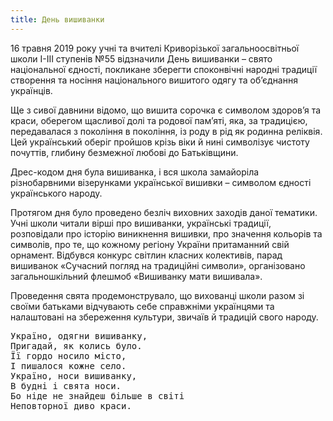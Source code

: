 ```yaml
---
title: День вишиванки
---
```


16 травня 2019 року учні та вчителі Криворізької загальноосвітньої школи І-ІІІ ступенів №55 відзначили День вишиванки – свято національної єдності, покликане зберегти споконвічні народні традиції створення та носіння національного вишитого одягу та об’єднання українців.

Ще з сивої давнини відомо, що вишита сорочка є символом здоров’я та краси, оберегом щасливої долі та родової пам’яті, яка, за традицією, передавалася з покоління в покоління, із роду в рід як родинна реліквія. Цей український оберіг пройшов крізь віки й нині символізує чистоту почуттів, глибину безмежної любові до Батьківщини.

Дрес-кодом дня була вишиванка, і вся школа замайоріла різнобарвними візерунками української вишивки – символом єдності українського народу.

Протягом дня було проведено безліч виховних заходів даної тематики. Учні школи читали вірші про вишиванки, українські традиції, розповідали про історію виникнення вишивки, про значення кольорів та символів, про те, що кожному регіону України притаманний свій орнамент. Відбувся конкурс світлин класних колективів, парад вишиванок «Сучасний погляд на традиційні символи», організовано загальношкільний флешмоб «Вишиванку мати вишивала».

Проведення свята продемонструвало, що вихованці школи разом зі своїми батьками відчувають себе справжніми українцями та налаштовані на збереження культури, звичаїв й традицій свого народу.

<pre>
Україно, одягни вишиванку,
Пригадай, як колись було.
Її гордо носило місто,
І пишалося кожне село.
Україно, носи вишиванку,
В будні і свята носи.
Бо ніде не знайдеш більше в світі
Неповторної диво краси.
</pre>

<slideshow />
